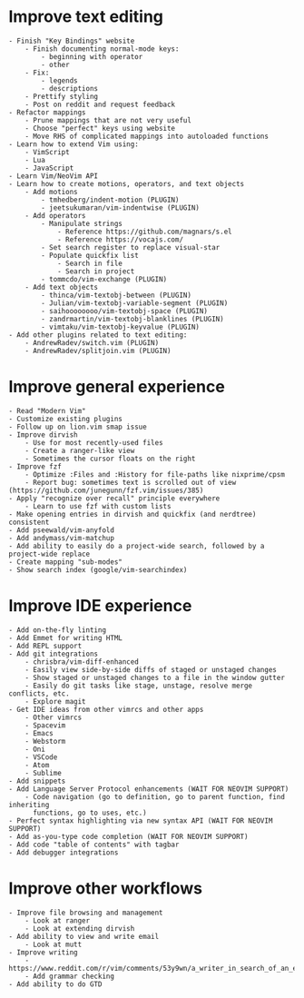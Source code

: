 Improve text editing
================================================
	- Finish "Key Bindings" website
		- Finish documenting normal-mode keys:
			- beginning with operator
			- other
		- Fix:
			- legends
			- descriptions
		- Prettify styling
		- Post on reddit and request feedback
	- Refactor mappings
		- Prune mappings that are not very useful
		- Choose "perfect" keys using website
		- Move RHS of complicated mappings into autoloaded functions
	- Learn how to extend Vim using:
		- VimScript
		- Lua
		- JavaScript
	- Learn Vim/NeoVim API
	- Learn how to create motions, operators, and text objects
		- Add motions
			- tmhedberg/indent-motion (PLUGIN)
			- jeetsukumaran/vim-indentwise (PLUGIN)
		- Add operators
			- Manipulate strings
				- Reference https://github.com/magnars/s.el
				- Reference https://vocajs.com/
			- Set search register to replace visual-star
			- Populate quickfix list
				- Search in file
				- Search in project
			- tommcdo/vim-exchange (PLUGIN)
		- Add text objects
			- thinca/vim-textobj-between (PLUGIN)
			- Julian/vim-textobj-variable-segment (PLUGIN)
			- saihoooooooo/vim-textobj-space (PLUGIN)
			- zandrmartin/vim-textobj-blanklines (PLUGIN)
			- vimtaku/vim-textobj-keyvalue (PLUGIN)
	- Add other plugins related to text editing:
		- AndrewRadev/switch.vim (PLUGIN)
		- AndrewRadev/splitjoin.vim (PLUGIN)

Improve general experience
================================================
	- Read "Modern Vim"
	- Customize existing plugins
	- Follow up on lion.vim smap issue
	- Improve dirvish
		- Use for most recently-used files
		- Create a ranger-like view
		- Sometimes the cursor floats on the right
	- Improve fzf
		- Optimize :Files and :History for file-paths like nixprime/cpsm
		- Report bug: sometimes text is scrolled out of view (https://github.com/junegunn/fzf.vim/issues/385)
	- Apply "recognize over recall" principle everywhere
		- Learn to use fzf with custom lists
	- Make opening entries in dirvish and quickfix (and nerdtree) consistent
	- Add pseewald/vim-anyfold
	- Add andymass/vim-matchup
	- Add ability to easily do a project-wide search, followed by a project-wide replace
	- Create mapping "sub-modes"
	- Show search index (google/vim-searchindex)

Improve IDE experience
================================================
	- Add on-the-fly linting
	- Add Emmet for writing HTML
	- Add REPL support
	- Add git integrations
		- chrisbra/vim-diff-enhanced
		- Easily view side-by-side diffs of staged or unstaged changes
		- Show staged or unstaged changes to a file in the window gutter
		- Easily do git tasks like stage, unstage, resolve merge conflicts, etc.
		- Explore magit
	- Get IDE ideas from other vimrcs and other apps
		- Other vimrcs
		- Spacevim
		- Emacs
		- Webstorm
		- Oni
		- VSCode
		- Atom
		- Sublime
	- Add snippets
	- Add Language Server Protocol enhancements (WAIT FOR NEOVIM SUPPORT)
		- Code navigation (go to definition, go to parent function, find inheriting
		  functions, go to uses, etc.)
	- Perfect syntax highlighting via new syntax API (WAIT FOR NEOVIM SUPPORT)
	- Add as-you-type code completion (WAIT FOR NEOVIM SUPPORT)
	- Add code "table of contents" with tagbar
	- Add debugger integrations

Improve other workflows
================================================
	- Improve file browsing and management
		- Look at ranger
		- Look at extending dirvish
	- Add ability to view and write email
		- Look at mutt
	- Improve writing
		- https://www.reddit.com/r/vim/comments/53y9wn/a_writer_in_search_of_an_editor_that_lasts_a/
		- Add grammar checking
	- Add ability to do GTD
